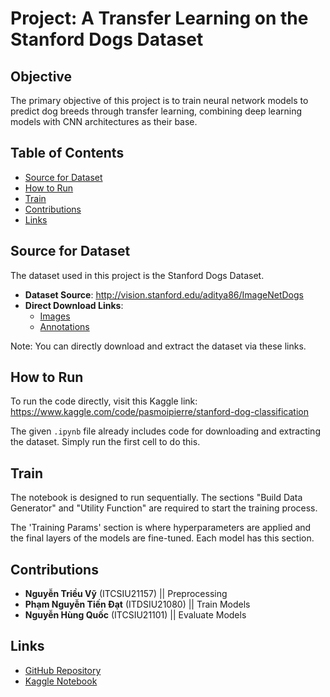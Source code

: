 # Project: A Transfer Learning on the Stanford Dogs Dataset

## Objective
The primary objective of this project is to train neural network models to predict dog breeds through transfer learning, combining deep learning models with CNN architectures as their base.

## Table of Contents
- [Source for Dataset](#source-for-dataset)
- [How to Run](#how-to-run)
- [Train](#train)
- [Contributions](#contributions)
- [Links](#links)

## Source for Dataset
The dataset used in this project is the Stanford Dogs Dataset.

- **Dataset Source**: http://vision.stanford.edu/aditya86/ImageNetDogs
- **Direct Download Links**:
  - [Images](http://vision.stanford.edu/aditya86/ImageNetDogs/images.tar)
  - [Annotations](http://vision.stanford.edu/aditya86/ImageNetDogs/annotation.tar)

Note: You can directly download and extract the dataset via these links.

## How to Run
To run the code directly, visit this Kaggle link:
https://www.kaggle.com/code/pasmoipierre/stanford-dog-classification

The given `.ipynb` file already includes code for downloading and extracting the dataset. Simply run the first cell to do this.

## Train
The notebook is designed to run sequentially. The sections "Build Data Generator" and "Utility Function" are required to start the training process.

The 'Training Params' section is where hyperparameters are applied and the final layers of the models are fine-tuned. Each model has this section.

## Contributions
- **Nguyễn Triều Vỹ** (ITCSIU21157) || Preprocessing
- **Phạm Nguyễn Tiến Đạt** (ITDSIU21080) || Train Models
- **Nguyễn Hùng Quốc** (ITCSIU21101) || Evaluate Models

## Links
- [GitHub Repository](https://github.com/datpham18903/Stanford_Dogs_Classification)
- [Kaggle Notebook](https://www.kaggle.com/code/pasmoipierre/stanford-dog-classification)
